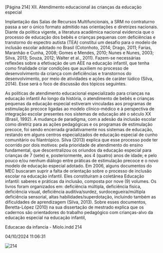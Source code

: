 [Página 214]
XII. Atendimento educacional às crianças da educação especial

Implantação das Salas de Recursos Multifuncionais, a SRM no contraturno passa a ser o único formato admitido nas orientações e diretrizes
nacionais.
Diante da política vigente, a literatura acadêmica nacional evidencia que o processo de educação dos bebês e crianças pequenas
com deficiências e transtorno do espectro autista (TEA) constitui um
desafio para o modelo de inclusão escolar adotado no Brasil (Cotonhoto, 2014; Drago, 2011; Farias, Maranhão e Cunha, 2008; Gomes e
Mendes, 2010; Nunes e Nunes, 2003; Silva, 2013; Souza, 2012; Walter et
al., 2011). Fazem-se necessárias reflexões sobre a efetivação de um AEE
na educação infantil, que tenha como finalidade criar condições que
auxiliem no processo de desenvolvimento da criança com deficiências
e transtornos do desenvolvimento, por meio de atividades e ações de
caráter lúdico (Silva, 2014). Esse será o foco de discussão dos tópicos
seguintes.

As políticas de atendimento educacional especializado
para crianças na educação infantil
Ao longo da história, o atendimento de bebês e crianças pequenas da
educação especial estiveram vinculadas aos programas de estimulação precoce ligadas ao modelo clínico-médico e à perspectiva de integração escolar presentes nos sistemas de educação até o século XX
(Brasil, 1992). A mudança de paradigma, com a adesão da inclusão
escolar como diretriz para as ações pedagógicas e os programas de estimulação precoce, foi sendo encerrada gradativamente nos sistemas
de educação, restando em alguns centros especializados de educação
especial de cunho comunitário ou filantrópico. Silva (2013) explica que
esse processo pode ter ocorrido por dois motivos: pela prioridade de
atendimento do ensino fundamental, que descentralizou os oriundos
da educação especial para crianças de 7 (sete) e, posteriormente, aos
4 (quatro) anos de idade; e pelo pouco e/ou nenhum diálogo entre
práticas de estimulação precoce e o novo modelo de educação especial
adotado.
Em 2006, alguns documentos do MEC buscaram suprir a falta de
orientação sobre o processo de inclusão escolar na educação infantil.
Eles constituíram a coletânea Educação infantil: saberes e práticas da
inclusão, composta por nove (9) volumes. Os livros foram organizados
em: deficiência múltipla, deficiência física, deficiência visual, deficiência auditiva/surdez, surdocegueira/múltipla deficiência sensorial,
altas habilidades/superdotação, incluindo também as dificuldades de
aprendizagem (Silva, 2013).
Sobre esses documentos, Beretta-López (2010) na sua dissertação
de mestrado explica que os cadernos são orientadores do trabalho pedagógico com crianças-alvo da educação especial na educação infantil,


Educacao da infancia - Miolo.indd 214

04/10/2024 11:06:31

![214](./img/page_214-01.jpg)
